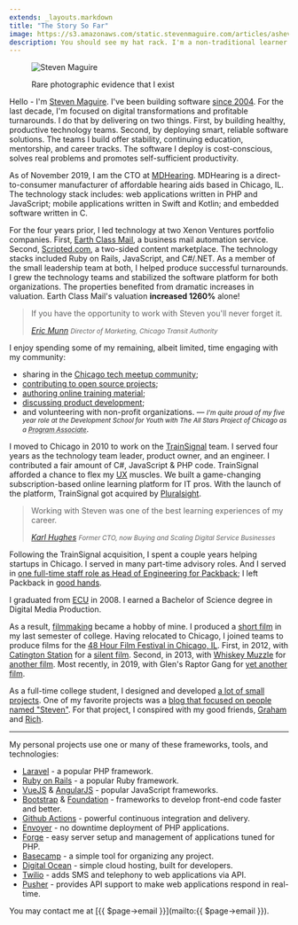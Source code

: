 ```yaml
---
extends: _layouts.markdown
title: "The Story So Far"
image: https://s3.amazonaws.com/static.stevenmaguire.com/articles/asheville.jpg
description: You should see my hat rack. I'm a non-traditional learner with a passion for volunteering and helping others.
---
```


<figure class="portrait"><img src="https://s3.amazonaws.com/static.stevenmaguire.com/headshot-20211104.jpg" alt="Steven Maguire"><p>Rare photographic evidence that I exist</p></figure>

Hello - I'm [Steven Maguire](https://maguire.social/@steven). I've been building software [since 2004](https://www.linkedin.com/in/stevenmaguire). For the last decade, I'm focused on digital transformations and profitable turnarounds. I do that by delivering on two things. First, by building healthy, productive technology teams. Second, by deploying smart, reliable software solutions. The teams I build offer stability, continuing education, mentorship, and career tracks. The software I deploy is cost-conscious, solves real problems and promotes self-sufficient productivity.

As of November 2019, I am the CTO at [MDHearing](https://www.mdhearingaid.com). MDHearing is a direct-to-consumer manufacturer of affordable hearing aids based in Chicago, IL. The technology stack includes: web applications written in PHP and JavaScript; mobile applications written in Swift and Kotlin; and embedded software  written in C.

For the four years prior, I led technology at two Xenon Ventures portfolio companies. First, [Earth Class Mail](https://www.earthclassmail.com), a business mail automation service. Second, [Scripted.com](https://www.scripted.com), a two-sided content marketplace. The technology stacks included Ruby on Rails, JavaScript, and C#/.NET. As a member of the small leadership team at both, I helped produce successful turnarounds. I grew the technology teams and stabilized the software platform for both organizations. The properties benefited from dramatic increases in valuation. Earth Class Mail's valuation **increased 1260%** alone!

<blockquote class="pull-quote pull-right">
    <p>If you have the opportunity to work with Steven you'll never forget it.</p>
    <cite><a href="http://www.ericmunncreations.com">Eric Munn</a> <small class="font-italic">Director of Marketing, Chicago Transit Authority</small></cite>
</blockquote>

I enjoy spending some of my remaining, albeit limited, time engaging with my community:

- sharing in the [Chicago tech meetup community](https://www.meetup.com/members/40042402/);
- [contributing to open source projects](https://github.com/stevenmaguire);
- [authoring online training material](https://www.pluralsight.com/author/steven-maguire);
- [discussing product development](https://www.phproundtable.com/episode/part-1-turning-an-idea-into-code-for-production);
- and volunteering with non-profit organizations. — <small><em>I'm quite proud of my five year role at the Development School for Youth with The All Stars Project of Chicago as a <acronym title="Professional development coach for students 16 to 21 years old">Program Associate</acronym></em></small>.

I moved to Chicago in 2010 to work on the [TrainSignal](https://www.builtinchicago.org/blog/it-educator-trainsignal-acquired-pluralsight-eight-figure-deal) team. I served four years as the technology team leader, product owner, and an engineer. I contributed a fair amount of C#, JavaScript & PHP code. TrainSignal afforded a chance to flex my [UX](https://www.humanfactors.com/hfi-training/get_cua_certified.asp) muscles. We built a game-changing subscription-based online learning platform for IT pros. With the launch of the platform, TrainSignal got acquired by [Pluralsight](https://pluralsight.com).

<blockquote class="pull-quote pull-right">
    <p>Working with Steven was one of the best learning experiences of my career.</p>
    <cite><a href="https://www.karllhughes.com/posts/packback-engineering">Karl Hughes</a> <small class="font-italic">Former CTO, now Buying and Scaling Digital Service Businesses</small></cite>
</blockquote>

Following the TrainSignal acquisition, I spent a couple years helping startups in Chicago. I served in many part-time advisory roles. And I served in [one full-time staff role as Head of Engineering for Packback](https://www.builtinchicago.org/blog/how-i-am-using-technology-disrupt-education-industry); I left Packback in [good hands](https://www.karllhughes.com/posts/packback-engineering).

I graduated from [ECU](https://www.ecu.edu/) in 2008. I earned a Bachelor of Science degree in Digital Media Production.

As a result, [filmmaking](https://www.imdb.com/name/nm10916763/) became a hobby of mine. I produced a [short film](https://vimeo.com/802365) in my last semester of college. Having relocated to Chicago, I joined teams to produce films for the [48 Hour Film Festival in Chicago, IL](https://www.48hourfilm.com/). First, in 2012, with [Catington Station](https://catingtonstation.com/) for a [silent film](https://vimeo.com/48369036). Second, in 2013, with [Whiskey Muzzle](https://whiskeymuzzle.com) for [another film](https://vimeo.com/72493425). Most recently, in 2019, with Glen's Raptor Gang for [yet another film](https://vimeo.com/355873812).

As a full-time college student, I designed and developed [a lot of small projects](/artwork/). One of my favorite projects was a [blog that focused on people named "Steven"](https://www.axisofstevil.com/). For that project, I conspired with my good friends, [Graham](https://github.com/GrahamHensley) and [Rich](https://twitter.com/BreakfastDuck).

-------------------------------

My personal projects use one or many of these frameworks, tools, and technologies:

- [Laravel](https://laravel.com/docs) - a popular PHP framework.
- [Ruby on Rails](https://guides.rubyonrails.org/) - a popular Ruby framework.
- [VueJS](https://vuejs.org) & [AngularJS](https://angularjs.org) - popular JavaScript frameworks.
- [Bootstrap](https://getbootstrap.com) & [Foundation](https://foundation.zurb.com) - frameworks to develop front-end code faster and better.
- [Github Actions](https://github.com/features/actions) - powerful continuous integration and delivery.
- [Envoyer](https://envoyer.io) - no downtime deployment of PHP applications.
- [Forge](https://forge.laravel.com) - easy server setup and management of applications tuned for PHP.
- [Basecamp](https://basecamp.com) - a simple tool for organizing any project.
- [Digital Ocean](https://www.digitalocean.com/?refcode=196f6f6823aa) - simple cloud hosting, built for developers.
- [Twilio](https://twilio.com) - adds SMS and telephony to web applications via API.
- [Pusher](https://pusher.com) - provides API support to make web applications respond in real-time.

You may contact me at [{{ $page->email }}](&#109;&#097;&#105;&#108;&#116;&#111;:{{ $page->email }}).

